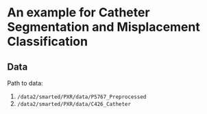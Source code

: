 # An example for Catheter Segmentation and Misplacement Classification


## Data
Path to data:
1. `/data2/smarted/PXR/data/P5767_Preprocessed`
2. `/data2/smarted/PXR/data/C426_Catheter`
